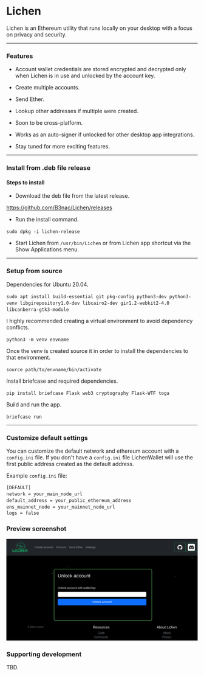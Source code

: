 # Lichen

Lichen is an Ethereum utility that runs locally on your desktop with a focus on privacy and security.

---

### Features

- Account wallet credentials are stored encrypted and decrypted only when Lichen is in use and unlocked by the account key.

- Create multiple accounts.

- Send Ether. 

- Lookup other addresses if multiple were created.

- Soon to be cross-platform.

- Works as an auto-signer if unlocked for other desktop app integrations.

- Stay tuned for more exciting features. 

---

### Install from .deb file release

#### Steps to install

- Download the deb file from the latest release.

https://github.com/B3nac/Lichen/releases

- Run the install command.

`sudo dpkg -i lichen-release`

- Start Lichen from `/usr/bin/Lichen` or from Lichen app shortcut via the Show Applications menu.

---

### Setup from source

Dependencies for Ubuntu 20.04.

`sudo apt install build-essential git pkg-config python3-dev python3-venv libgirepository1.0-dev libcairo2-dev gir1.2-webkit2-4.0 libcanberra-gtk3-module`

I highly recommended creating a virtual environment to avoid dependency conflicts.

`python3 -m venv envname`

Once the venv is created source it in order to install the dependencies to that environment.

`source path/to/envname/bin/activate`

Install briefcase and required dependencies.

`pip install briefcase Flask web3 cryptography Flask-WTF toga`

Build and run the app.

`briefcase run`

---

### Customize default settings

You can customize the default network and ethereum account with a `config.ini` file. If you don't have a `config.ini` file LichenWallet will use the first public address created as the default address.

Example `config.ini` file:

```bash
[DEFAULT]
network = your_main_node_url
default_address = your_public_ethereum_address
ens_mainnet_node = your_mainnet_node_url
logs = false
```

### Preview screenshot

![Lichen](src/Lichen/code/static/images/Lichen.png)

### Supporting development

TBD.


